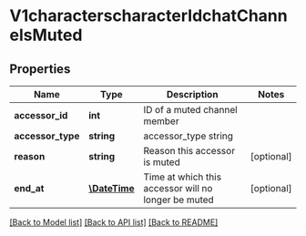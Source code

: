 # V1characterscharacterIdchatChannelsMuted

## Properties
Name | Type | Description | Notes
------------ | ------------- | ------------- | -------------
**accessor_id** | **int** | ID of a muted channel member | 
**accessor_type** | **string** | accessor_type string | 
**reason** | **string** | Reason this accessor is muted | [optional] 
**end_at** | [**\DateTime**](\DateTime.md) | Time at which this accessor will no longer be muted | [optional] 

[[Back to Model list]](../README.md#documentation-for-models) [[Back to API list]](../README.md#documentation-for-api-endpoints) [[Back to README]](../README.md)


